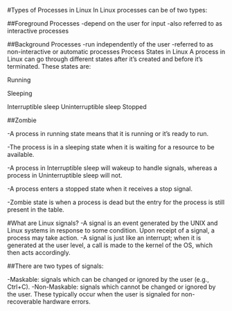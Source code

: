 
#Types of Processes in Linux
In Linux processes can be of two types:

##Foreground Processes
-depend on the user for input
-also referred to as interactive processes

##Background Processes
-run independently of the user
-referred to as non-interactive or automatic processes
Process States in Linux
A process in Linux can go through different states after it’s created and before it’s terminated. These states are:

Running

Sleeping

Interruptible sleep
Uninterruptible sleep
Stopped

##Zombie

-A process in running state means that it is running or it’s ready to run.

-The process is in a sleeping state when it is waiting for a resource to be available.

-A process in Interruptible sleep will wakeup to handle signals, whereas a process in Uninterruptible sleep will not.

-A process enters a stopped state when it receives a stop signal.

-Zombie state is when a process is dead but the entry for the process is still present in the table.

#What are Linux signals?
-A signal is an event generated by the UNIX and Linux systems in response to some condition. Upon receipt of a signal, a process may take action. 
-A signal is just like an interrupt; when it is generated at the user level, a call is made to the kernel of the OS, which then acts accordingly.

##There are two types of signals:

-Maskable: signals which can be changed or ignored by the user (e.g., Ctrl+C).
-Non-Maskable: signals which cannot be changed or ignored by the user. These typically occur when the user is signaled for non-recoverable hardware errors.
